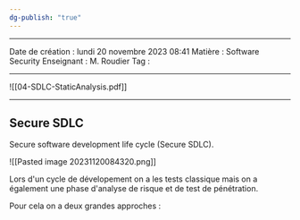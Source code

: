 ```yaml
---
dg-publish: "true"
---
```

---

 Date de création : lundi 20 novembre 2023 08:41
 Matière : Software Security
 Enseignant : M. Roudier
 Tag :

---

![[04-SDLC-StaticAnalysis.pdf]]

---
## Secure SDLC

 Secure software development life cycle (Secure SDLC).
 
![[Pasted image 20231120084320.png]]

Lors d'un cycle de dévelopement on a les tests classique mais on a également une phase d'analyse de risque et de test de pénétration.

Pour cela on a deux grandes approches :
